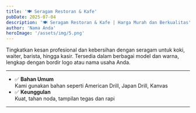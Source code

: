 ```yaml
---
title: '🍽️ Seragam Restoran & Kafe'
pubDate: 2025-07-04
description: '🍽️ Seragam Restoran & Kafe | Harga Murah dan Berkualitas' # PASTIKAN BARIS INI ADA
author: 'Nama Anda'
heroImage: '/assets/img/5.png'
---
```


Tingkatkan kesan profesional dan kebersihan dengan seragam untuk koki, waiter, barista, hingga kasir. Tersedia dalam berbagai model dan warna, lengkap dengan bordir logo atau nama usaha Anda.

---

- ✅ **Bahan Umum**  
  Kami gunakan bahan seperti American Drill, Japan Drill, Kanvas
- ✅ **Keunggulan**  
  Kuat, tahan noda, tampilan tegas dan rapi
  
---
